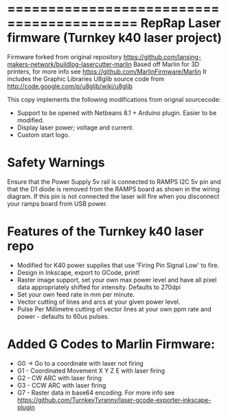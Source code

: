==========================================
RepRap Laser firmware (Turnkey k40 laser project)
==========================================

Firmware forked from original repository https://github.com/lansing-makers-network/buildlog-lasercutter-marlin
Based off Marlin for 3D printers, for more info see https://github.com/MarlinFirmware/Marlin
It includes the Graphic Libraries U8glib source code from http://code.google.com/p/u8glib/wiki/u8glib

This copy implements the following modifications from orignal sourcecode:
   - Support to be opened with Netbeans 8.1 + Arduino plugin. Easier to be modified.
   - Display laser power; voltage and current.
   - Custom start logo.

Safety Warnings
==================
Ensure that the Power Supply 5v rail is connected to RAMPS I2C 5v pin and that the D1 diode is removed from the RAMPS board as shown in the wiring diagram. If this pin is not connected the laser will fire when you disconnect your ramps board from USB power.


Features of the Turnkey k40 laser repo
========================

*   Modified for K40 power supplies that use 'Firing Pin Signal Low' to fire.
*   Design in Inkscape, export to GCode, print!
*   Raster image support, set your own max power level and have all pixel data appropriately shifted for intensity. Defaults to 270dpi
*   Set your own feed rate in mm per minute.
*   Vector cutting of lines and arcs at your given power level.
*   Pulse Per Millimetre cutting of vector lines at your own ppm rate and power - defaults to 60us pulses.

Added G Codes to Marlin Firmware:
====================

*  G0  -> Go to a coordinate with laser not firing
*  G1  - Coordinated Movement X Y Z E with laser firing
*  G2  - CW ARC with laser firing
*  G3  - CCW ARC with laser firing
*  G7  - Raster data in base64 encoding. For more info see https://github.com/TurnkeyTyranny/laser-gcode-exporter-inkscape-plugin
